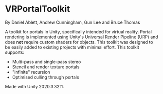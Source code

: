 # VRPortalToolkit
By Daniel Ablett, Andrew Cunningham, Gun Lee and Bruce Thomas

A toolkit for portals in Unity, specifically intended for virtual reality. Portal rendering is implemented using Unity's Universal Render Pipeline (URP) and does **not** require custom shaders for objects. This toolkit was designed to be easily added to existing projects with minimal effort. This toolkit supports:
* Multi-pass and single-pass stereo
* Stencil and render texture portals
* "Infinite" recursion
* Optimised culling through portals

Made with Unity 2020.3.32f1.
